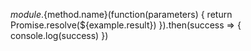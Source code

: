 ${module}.${method.name}(function(parameters) {
  return Promise.resolve(${example.result})
}).then(success => {
  console.log(success)
})